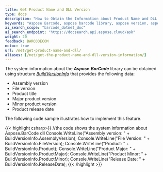 ```yaml
---
title: Get Product Name and DLL Version
type: docs
description: "How to Obtain the Information about Product Name and DLL Version"
keywords: "Aspose Barcode, aspose barcode library, aspose version, aspose dll version, aspose c# version"
ai_search_scope: "barcode_dotnet_doc"
ai_search_endpoint: "https://docsearch.api.aspose.cloud/ask"
weight: 20
feedback: BARCODECOM
notoc: true
url: /net/get-product-name-and-dll/
aliases: [/net/get-the-product-name-and-dll-version-information/]
---
```


The system information about the ***Aspose.BarCode*** library can be obtained using structure [*BuildVersionInfo*](https://reference.aspose.com/barcode/net/aspose.barcode/buildversioninfo/) that provides the following data:
- Assembly version
- File version
- Product title
- Major product version
- Minor product version
- Product release date
  
The following code sample illustrates how to implement this feature.
  
{{< highlight csharp>}}
//the code shows the system information about Aspose.BarCode dll
Console.WriteLine("Assembly version: " + BuildVersionInfo.AssemblyVersion);
Console.WriteLine("File Version: " + BuildVersionInfo.FileVersion);
Console.WriteLine("Product: " + BuildVersionInfo.Product);
Console.WriteLine("Product Major: " + BuildVersionInfo.ProductMajor);
Console.WriteLine("Product Minor: " + BuildVersionInfo.ProductMinor);
Console.WriteLine("Release Date: " + BuildVersionInfo.ReleaseDate);
{{< /highlight >}}

